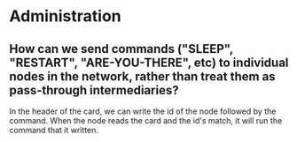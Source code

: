 <h1>Administration</h1>
<h2>How can we send commands ("SLEEP", "RESTART", "ARE-YOU-THERE", etc) to individual nodes in the network, rather than treat them as pass-through intermediaries?</h2>
In the header of the card, we can write the id of the node followed by the command. When the node reads the card and the id's match, it will run the command that it written.